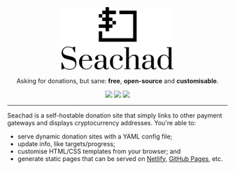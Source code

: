 <div align="center">
    <img width="256" src="./assets/logo/default-monochrome.svg">
    <p>
        Asking for donations, but sane: <b>free</b>, <b>open-source</b> and <b>customisable</b>.
    </p>
    <img src="https://goreportcard.com/badge/github.com/fjah/seachad">
    <img src="https://img.shields.io/github/license/fjah/seachad">
    <img src="https://img.shields.io/github/v/release/fjah/seachad?include_prereleases">
</div>

---

Seachad is a self-hostable donation site that simply links to other payment gateways and displays cryptocurrency addresses. You're able to:

- serve dynamic donation sites with a YAML config file;
- update info, like targets/progress;
- customise HTML/CSS templates from your browser; and
- generate static pages that can be served on [Netlify](https://netlify.com), [GitHub Pages](https://pages.github.com/), etc.

